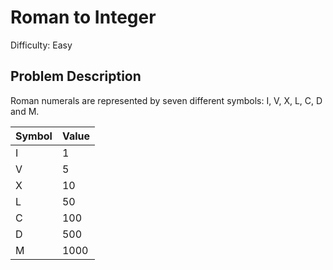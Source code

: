 # Roman to Integer

Difficulty: Easy

## Problem Description

Roman numerals are represented by seven different symbols: I, V, X, L, C, D and M.

Symbol | Value
-------|------
I      | 1
V      | 5
X      | 10
L      | 50
C      | 100
D      | 500
M      | 1000